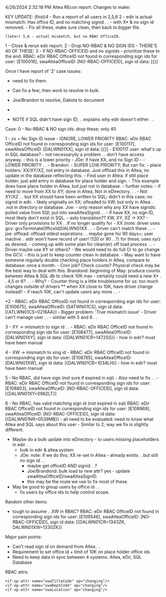 4/26/2024 2:32:18 PM
Altea REcon report:
  Changes to make:

KEY UPDATE:
    (first)4 - Run a report of all users in 2,5,6
    2 - edir is actual mismatch: Has office ID, and no matching signid . .
       - with X* & no sign id removed.
       - Fix all these, make sure clean, then back to bigger file.



    (later) 5,6 - actual mismatch, but no RBAC OfficeID.
  1 - Close & rerun edir report.
  2 - Drop NO-RBAC & NO SIGN IDS - THERE'S 40 OF THESE:
  3 - if NO-RBAC-OFFICEID and no signids - prioritize these to the end.
      RBAC: eDir RBAC OfficeID not found in corresponding sign ids for user: [E100016], swaAlteaOfficeID: [NO-RBAC-OFFICEID], sign id data: [{}]

Once I have report of '2' case issues:
   - need to fix them.
   - Can fix a few; then work to resolve in bulk.
   - Joe/Brandon to resolve, Dakota to document
   -



  - NOTE if SQL didn't have sign ID; . .explains why edir doesn't either . .


Case:
  0 - No-RBAC & NO sign ids: drop these; only 40


  1 - xx + No Sign ID issue - IGNORE, LOWER PRIORITY
    RBAC: eDir RBAC OfficeID not found in corresponding sign ids for user: [E100117], swaAlteaOfficeID: [DALWN01XX], sign id data: [{}]
    - E100117 user: what's up in SQL database?
    - not necessaryily a problem . . don't have access anyway.
    - this is a lower priority
    - JOe: if have XX, and no Sign ID -
    - LOWER PRIORITY . .
    - Brandon:
       - SUPER LOW PRIORITY; But can fix:
       - place holders: XX/XY/XZ, not entry in database. Just offload this in Altea, no update in the database reflecting this.
       - Find user in Altea: if still place holder; just add entry in database for place holder and sign.
       - This example does have place holder in Altea, but just not in database.
       - further notes:
         - if need to move from XX to XY; done in Altea, Not in eDirectory. . .
         - Not XY/XZ . . but XX should have been written to SQL; didn't in this case; no signid in edir.
         - likely originally on XX; ofloaded to XW; but only in Altea . .not in directory or database.
    Joe: - only reason why any XX have signids: pulled value from SQl; put into swaAlteaSignid . .
       - if have XX, no sign ID, most likely don't exist in SQL.
       - auto translation?? XW, XY, XZ -> XX?
       - Driver only provisions to XX . .If no longer qualify for - XX (note: driver uses gcv: gcvTerminateOfficeId)DALWN01XX . .
         - Driver can't match these . .
         - joe: offload: offload oldest expirations . . maybe gone for 90 days+; user inactive . .edir won't have record of user! (120 or 90 . .?) for these; uses xy/z as desired.
         - coming up with some plan for clean(er) off load process . .
         - Driver maybe use XY or others?
         - We would need to do full Cr to go change the GCV.
         - this is just to keep counter clean in database.
         - May want to have someone regularly double checking place holders in Altea, compare to database: once a month.
         - Cron job? Check counts? Physical check may be the best way to deal with this.
          Brandond: beginning of May: produce counts between Altea & SQL db to check 10K max - certainly could need a new X* . . 4,5 or 6? . .
         - Why? - Counter thing is a little troublesome for us: too much changes outside of drivers
      ** when XX close to 10K, have driver change instead!!
        - if reach 10K, can't update users any more . .
        -



  *2 - RBAC: eDir RBAC OfficeID not found in corresponding sign ids for user: [E100675], swaAlteaOfficeID: [SATWN01CS], sign id data: [{ATLWN01CS=0216AA}]
     - Bigger problem: 'True mismatch issue'
     - Driver can't manage user . .
     - simliar with 5 and 6 . .


  3 - XY -> mismatch to sign id . .
    - RBAC: eDir RBAC OfficeID not found in corresponding sign ids for user: [E108477], swaAlteaOfficeID: [DALWN01XY], sign id data: [{DALWN01CR=1472SS}]
    - how in edir? must have been manual

  4 - XW -> mismatch to sing id
     - RBAC: eDir RBAC OfficeID not found in corresponding sign ids for user: [E108765], swaAlteaOfficeID: [DALWN01XW], sign id data: [{DALWN01CR=1034LH}]
    - how in edir? must have been manual


  5 - No RBAC, did have sign (not sure if expired in sql)
     - Also need to fix . .
     - RBAC: eDir RBAC OfficeID not found in corresponding sign ids for user: [E108803], swaAlteaOfficeID: [NO-RBAC-OFFICEID], sign id data: [{DALWN01XY=0962LT}]


  6 - No RBAC, has valid matching sign id (not expired in sql)
    RBAC: eDir RBAC OfficeID not found in corresponding sign ids for user: [E108969], swaAlteaOfficeID: [NO-RBAC-OFFICEID], sign id data: [{DALWN01NR=0539MB}]
    - all need to be evaluated: need to know what Atlea and SQL says about this user
    - Similar to 2; way we fix is slightly different.



  - Maybe do a bulk update into eDirectory - to users missing placeholders in edir . .
     - bulk in edir & altea system
     - JOe: note: if we do this; XX re-set in Altea - already exists . .but still no sign id . .
       - maybe get officeID AND signid . .?
       - Joe/Brandond: bulk load to new attr? yes - update swaAlteaOfficeID/swaAlteaSignID.
       - this may be the route we use to fix most of these.
  - May be good to group users by office id . .
    -  fix users by office ids to help control scope.



Random other items:
   - tough to assume . .XW in RBAC?
  RBAC: eDir RBAC OfficeID not found in corresponding sign ids for user: [E109546], swaAlteaOfficeID: [NO-RBAC-OFFICEID], sign id data: [{DALWN01CR=1343ZK, DALWN01XW=1330ZK}]





Major pain points:
   - Can't read sign id on demand from Altea . .
   - Requirement to set office id + limit of 10K on place holder office ids
   - Need to keep data in sync between 4 systems: Altea, eDir, SQL Database










RBAC attrs:

    <if-op-attr name="swaTitleCode" op="changing"/>
    <if-op-attr name="swaDeptCode" op="changing"/>
    <if-op-attr name="swaLocation" op="changing"/>





